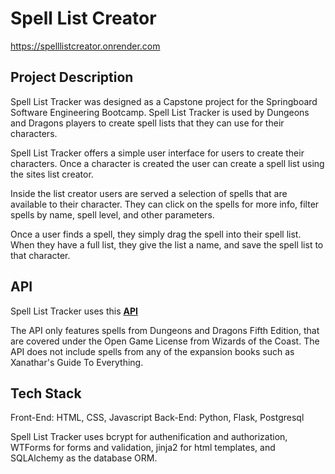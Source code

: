 # Spell List Creator #
 https://spelllistcreator.onrender.com

## Project Description

Spell List Tracker was designed as a Capstone project for the Springboard Software Engineering Bootcamp. Spell List Tracker is used by Dungeons and Dragons players to create spell lists that they can use for their characters.

Spell List Tracker offers a simple user interface for users to create their characters. Once a character is created the user can create a spell list using the sites list creator. 

Inside the list creator users are served a selection of spells that are available to their character. They can click on the spells for more info, filter spells by name, spell level, and other parameters. 

Once a user finds a spell, they simply drag the spell into their spell list. When they have a full list, they give the list a name, and save the spell list to that character.

## API

Spell List Tracker uses this [**API**](https://www.dnd5eapi.co/ "API") 

The API only features spells from Dungeons and Dragons Fifth Edition, that are covered under the Open Game License from Wizards of the Coast. The API does not include spells from any of the expansion books such as Xanathar's Guide To Everything.

## Tech Stack


Front-End: HTML, CSS, Javascript 
Back-End: Python, Flask, Postgresql

Spell List Tracker uses bcrypt for authenification and authorization, WTForms for forms and validation, jinja2 for html templates, and SQLAlchemy as the database ORM.

